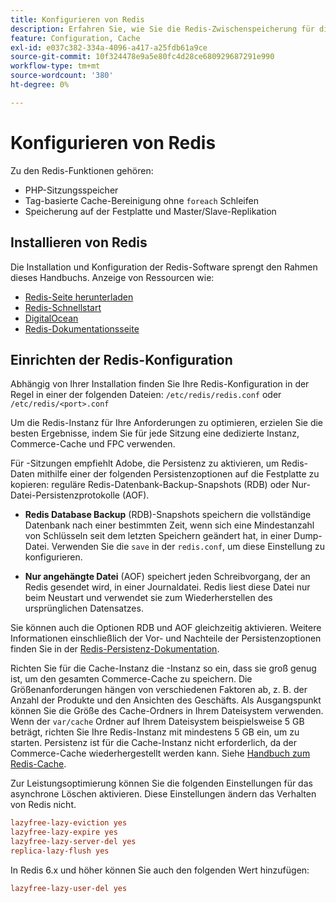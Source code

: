 ```yaml
---
title: Konfigurieren von Redis
description: Erfahren Sie, wie Sie die Redis-Zwischenspeicherung für die Leistungsoptimierung von Adobe Commerce konfigurieren. Entdecken Sie Funktionen, Einrichtungsschritte und Best Practices für die Konfiguration.
feature: Configuration, Cache
exl-id: e037c382-334a-4096-a417-a25fdb61a9ce
source-git-commit: 10f324478e9a5e80fc4d28ce680929687291e990
workflow-type: tm+mt
source-wordcount: '380'
ht-degree: 0%

---
```


# Konfigurieren von Redis

Zu den Redis-Funktionen gehören:

- PHP-Sitzungsspeicher
- Tag-basierte Cache-Bereinigung ohne `foreach` Schleifen
- Speicherung auf der Festplatte und Master/Slave-Replikation

## Installieren von Redis

Die Installation und Konfiguration der Redis-Software sprengt den Rahmen dieses Handbuchs. Anzeige von Ressourcen wie:

- [Redis-Seite herunterladen](https://redis.io/download)
- [Redis-Schnellstart](https://redis.io/docs/getting-started/)
- [DigitalOcean](https://www.digitalocean.com/community/tutorials/how-to-install-and-use-redis)
- [Redis-Dokumentationsseite](https://redis.io/docs)

## Einrichten der Redis-Konfiguration

Abhängig von Ihrer Installation finden Sie Ihre Redis-Konfiguration in der Regel in einer der folgenden Dateien: `/etc/redis/redis.conf` oder `/etc/redis/<port>.conf`

Um die Redis-Instanz für Ihre Anforderungen zu optimieren, erzielen Sie die besten Ergebnisse, indem Sie für jede Sitzung eine dedizierte Instanz, Commerce-Cache und FPC verwenden.

Für -Sitzungen empfiehlt Adobe, die Persistenz zu aktivieren, um Redis-Daten mithilfe einer der folgenden Persistenzoptionen auf die Festplatte zu kopieren: reguläre Redis-Datenbank-Backup-Snapshots (RDB) oder Nur-Datei-Persistenzprotokolle (AOF).

- **Redis Database Backup** (RDB)-Snapshots speichern die vollständige Datenbank nach einer bestimmten Zeit, wenn sich eine Mindestanzahl von Schlüsseln seit dem letzten Speichern geändert hat, in einer Dump-Datei. Verwenden Sie die `save` in der `redis.conf`, um diese Einstellung zu konfigurieren.

- **Nur angehängte Datei** (AOF) speichert jeden Schreibvorgang, der an Redis gesendet wird, in einer Journaldatei. Redis liest diese Datei nur beim Neustart und verwendet sie zum Wiederherstellen des ursprünglichen Datensatzes.

Sie können auch die Optionen RDB und AOF gleichzeitig aktivieren. Weitere Informationen einschließlich der Vor- und Nachteile der Persistenzoptionen finden Sie in der [Redis-Persistenz-Dokumentation](https://redis.io/topics/persistence).

Richten Sie für die Cache-Instanz die -Instanz so ein, dass sie groß genug ist, um den gesamten Commerce-Cache zu speichern. Die Größenanforderungen hängen von verschiedenen Faktoren ab, z. B. der Anzahl der Produkte und den Ansichten des Geschäfts. Als Ausgangspunkt können Sie die Größe des Cache-Ordners in Ihrem Dateisystem verwenden. Wenn der `var/cache` Ordner auf Ihrem Dateisystem beispielsweise 5 GB beträgt, richten Sie Ihre Redis-Instanz mit mindestens 5 GB ein, um zu starten. Persistenz ist für die Cache-Instanz nicht erforderlich, da der Commerce-Cache wiederhergestellt werden kann. Siehe [Handbuch zum Redis-Cache](https://redis.io/docs/latest/develop/use/).

Zur Leistungsoptimierung können Sie die folgenden Einstellungen für das asynchrone Löschen aktivieren. Diese Einstellungen ändern das Verhalten von Redis nicht.

```ini
lazyfree-lazy-eviction yes
lazyfree-lazy-expire yes
lazyfree-lazy-server-del yes
replica-lazy-flush yes
```

In Redis 6.x und höher können Sie auch den folgenden Wert hinzufügen:

```ini
lazyfree-lazy-user-del yes
```
